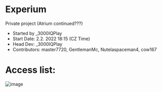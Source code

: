 # Experium
Private project (Atrium continued???) <br />
- Started by _3000IQPlay <br />
- Start Date: 2.2. 2022 18:15 (CZ Time)
- Head Dev: _3000IQPlay 
- Contributors: master7720, GentlemanMc, Nutelaspaceman4, cow167

# Access list:
![image](https://user-images.githubusercontent.com/75604883/192553766-0d00b157-ee60-48b4-a90a-380805da3b06.png)
